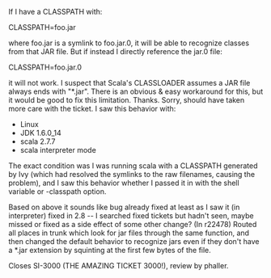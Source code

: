 If I have a CLASSPATH with:

CLASSPATH=foo.jar

where foo.jar is a symlink to foo.jar.0, it will be able to recognize classes from that JAR file. But if instead I directly reference the jar.0 file:

CLASSPATH=foo.jar.0

it will not work. I suspect that Scala's CLASSLOADER assumes a JAR file always ends with "*.jar". There is an obvious & easy workaround for this, but it would be good to fix this limitation. Thanks.
Sorry, should have taken more care with the ticket. I saw this behavior with:

* Linux
* JDK 1.6.0_14
* scala 2.7.7
* scala interpreter mode

The exact condition was I was running scala with a CLASSPATH generated by Ivy (which had resolved the symlinks to the raw filenames, causing the problem), and I saw this behavior whether I passed it in with the shell variable or -classpath option.

Based on above it sounds like bug already fixed at least as I saw it (in interpreter) fixed in 2.8 -- I searched fixed tickets but hadn't seen, maybe missed or fixed as a side effect of some other change?
(In r22478) Routed all places in trunk which look for jar files through the
same function, and then changed the default behavior to recognize
jars even if they don't have a *.jar extension by squinting at the
first few bytes of the file.

Closes SI-3000 (THE AMAZING TICKET 3000!), review by phaller.
